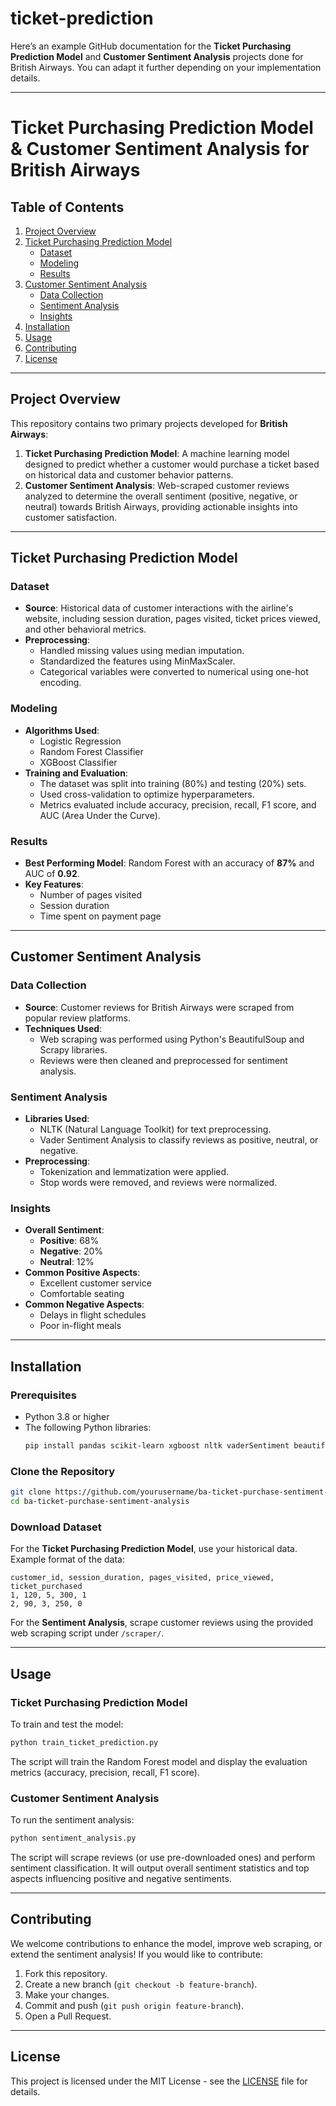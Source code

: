 # ticket-prediction
Here’s an example GitHub documentation for the **Ticket Purchasing Prediction Model** and **Customer Sentiment Analysis** projects done for British Airways. You can adapt it further depending on your implementation details.

---

# Ticket Purchasing Prediction Model & Customer Sentiment Analysis for British Airways

## Table of Contents
1. [Project Overview](#project-overview)
2. [Ticket Purchasing Prediction Model](#ticket-purchasing-prediction-model)
   - [Dataset](#dataset)
   - [Modeling](#modeling)
   - [Results](#results)
3. [Customer Sentiment Analysis](#customer-sentiment-analysis)
   - [Data Collection](#data-collection)
   - [Sentiment Analysis](#sentiment-analysis)
   - [Insights](#insights)
4. [Installation](#installation)
5. [Usage](#usage)
6. [Contributing](#contributing)
7. [License](#license)

---

## Project Overview

This repository contains two primary projects developed for **British Airways**:

1. **Ticket Purchasing Prediction Model**: A machine learning model designed to predict whether a customer would purchase a ticket based on historical data and customer behavior patterns.
2. **Customer Sentiment Analysis**: Web-scraped customer reviews analyzed to determine the overall sentiment (positive, negative, or neutral) towards British Airways, providing actionable insights into customer satisfaction.

---

## Ticket Purchasing Prediction Model

### Dataset
- **Source**: Historical data of customer interactions with the airline's website, including session duration, pages visited, ticket prices viewed, and other behavioral metrics.
- **Preprocessing**: 
  - Handled missing values using median imputation.
  - Standardized the features using MinMaxScaler.
  - Categorical variables were converted to numerical using one-hot encoding.

### Modeling
- **Algorithms Used**:
  - Logistic Regression
  - Random Forest Classifier
  - XGBoost Classifier
- **Training and Evaluation**:
  - The dataset was split into training (80%) and testing (20%) sets.
  - Used cross-validation to optimize hyperparameters.
  - Metrics evaluated include accuracy, precision, recall, F1 score, and AUC (Area Under the Curve).

### Results
- **Best Performing Model**: Random Forest with an accuracy of **87%** and AUC of **0.92**.
- **Key Features**: 
  - Number of pages visited
  - Session duration
  - Time spent on payment page

---

## Customer Sentiment Analysis

### Data Collection
- **Source**: Customer reviews for British Airways were scraped from popular review platforms.
- **Techniques Used**: 
  - Web scraping was performed using Python's BeautifulSoup and Scrapy libraries.
  - Reviews were then cleaned and preprocessed for sentiment analysis.

### Sentiment Analysis
- **Libraries Used**:
  - NLTK (Natural Language Toolkit) for text preprocessing.
  - Vader Sentiment Analysis to classify reviews as positive, neutral, or negative.
- **Preprocessing**:
  - Tokenization and lemmatization were applied.
  - Stop words were removed, and reviews were normalized.
  
### Insights
- **Overall Sentiment**:
  - **Positive**: 68%
  - **Negative**: 20%
  - **Neutral**: 12%
- **Common Positive Aspects**:
  - Excellent customer service
  - Comfortable seating
- **Common Negative Aspects**:
  - Delays in flight schedules
  - Poor in-flight meals

---

## Installation

### Prerequisites
- Python 3.8 or higher
- The following Python libraries:
  ```bash
  pip install pandas scikit-learn xgboost nltk vaderSentiment beautifulsoup4 scrapy
  ```

### Clone the Repository
```bash
git clone https://github.com/yourusername/ba-ticket-purchase-sentiment-analysis.git
cd ba-ticket-purchase-sentiment-analysis
```

### Download Dataset
For the **Ticket Purchasing Prediction Model**, use your historical data. Example format of the data:
```csv
customer_id, session_duration, pages_visited, price_viewed, ticket_purchased
1, 120, 5, 300, 1
2, 90, 3, 250, 0
```

For the **Sentiment Analysis**, scrape customer reviews using the provided web scraping script under `/scraper/`.

---

## Usage

### Ticket Purchasing Prediction Model
To train and test the model:
```bash
python train_ticket_prediction.py
```

The script will train the Random Forest model and display the evaluation metrics (accuracy, precision, recall, F1 score).

### Customer Sentiment Analysis
To run the sentiment analysis:
```bash
python sentiment_analysis.py
```

The script will scrape reviews (or use pre-downloaded ones) and perform sentiment classification. It will output overall sentiment statistics and top aspects influencing positive and negative sentiments.

---

## Contributing

We welcome contributions to enhance the model, improve web scraping, or extend the sentiment analysis! If you would like to contribute:
1. Fork this repository.
2. Create a new branch (`git checkout -b feature-branch`).
3. Make your changes.
4. Commit and push (`git push origin feature-branch`).
5. Open a Pull Request.

---

## License

This project is licensed under the MIT License - see the [LICENSE](LICENSE) file for details.

